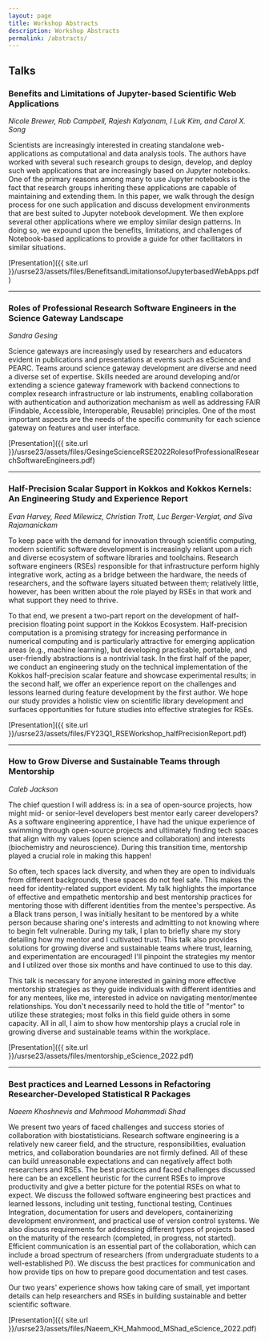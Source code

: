 ```yaml
---
layout: page
title: Workshop Abstracts
description: Workshop Abstracts
permalink: /abstracts/
---
```


## Talks

### Benefits and Limitations of Jupyter-based Scientific Web Applications

*Nicole Brewer, Rob Campbell, Rajesh Kalyanam, I Luk Kim, and Carol X. Song*

Scientists are increasingly interested in creating standalone web-applications
as computational and data analysis tools. The authors have worked with several
such research groups to design, develop, and deploy such web applications that
are increasingly based on Jupyter notebooks. One of the primary reasons among
many to use Jupyter notebooks is the fact that research groups inheriting these
applications are capable of maintaining and extending them. In this paper, we
walk through the design process for one such application and discuss 
development environments that are best suited to Jupyter notebook development.
We then explore several other applications where we employ similar design
patterns. In doing so, we expound upon the benefits, limitations, and
challenges of Notebook-based applications to provide a guide for other
facilitators in similar situations.

[Presentation]({{ site.url }}/usrse23/assets/files/BenefitsandLimitationsofJupyterbasedWebApps.pdf)

---

### Roles of Professional Research Software Engineers in the Science Gateway Landscape

*Sandra Gesing*

Science gateways are increasingly used by researchers and educators evident
in publications and presentations at events such as eScience and PEARC. Teams
around science gateway development are diverse and need a diverse set of
expertise. Skills needed are around developing and/or extending a science
gateway framework with backend connections to complex research infrastructure
or lab instruments, enabling collaboration with authentication and
authorization mechanism as well as addressing FAIR (Findable, Accessible,
Interoperable, Reusable) principles. One of the most important aspects are the
needs of the specific community for each science gateway on features and
user interface. 

[Presentation]({{ site.url }}/usrse23/assets/files/GesingeScienceRSE2022RolesofProfessionalResearchSoftwareEngineers.pdf)

---

### Half-Precision Scalar Support in Kokkos and Kokkos Kernels: An Engineering Study and Experience Report

*Evan Harvey, Reed Milewicz, Christian Trott, Luc Berger-Vergiat, and Siva Rajamanickam*

To keep pace with the demand for innovation through scientific computing,
modern scientific software development is increasingly reliant upon a rich
and diverse ecosystem of software libraries and toolchains. Research software
engineers (RSEs) responsible for that infrastructure perform highly 
integrative work, acting as a bridge between the hardware, the needs of
researchers, and the software layers situated between them; relatively little,
however, has been written about the role played by RSEs in that work and what
support they need to thrive.

To that end, we present a two-part report on the development of half-precision
floating point support in the Kokkos Ecosystem. Half-precision computation is
a promising strategy for increasing performance in numerical computing and
is particularly attractive for emerging application areas (e.g., machine
learning), but developing practicable, portable, and user-friendly abstractions
is a nontrivial task. In the first half of the paper, we conduct an engineering
study on the technical implementation of the Kokkos half-precision scalar
feature and showcase experimental results; in the second half, we offer an
experience report on the challenges and lessons learned during feature
development by the first author. We hope our study provides a holistic
view on scientific library development and surfaces opportunities for future
studies into effective strategies for RSEs.

[Presentation]({{ site.url }}/usrse23/assets/files/FY23Q1_RSEWorkshop_halfPrecisionReport.pdf)

---

### How to Grow Diverse and Sustainable Teams through Mentorship

*Caleb Jackson*

The chief question I will address is: in a sea of open-source
projects, how might mid- or senior-level developers best mentor early career
developers? As a software engineering apprentice, I have had the unique
experience of swimming through open-source projects and ultimately finding
tech spaces that align with my values (open science and collaboration) and
interests (biochemistry and neuroscience). During this transition time,
mentorship played a crucial role in making this happen!

So often, tech spaces lack diversity, and when they are open to individuals
from different backgrounds, these spaces do not feel safe. This makes the need
for identity-related support evident. My talk highlights the importance of
effective and empathetic mentorship and best mentorship practices for mentoring
those with different identities from the mentee's perspective. As a Black
trans person, I was initially hesitant to be mentored by a white person because
sharing one's interests and admitting to not knowing where to begin felt
vulnerable. During my talk, I plan to briefly share my story detailing how my
mentor and I cultivated trust. This talk also provides solutions for growing
diverse and sustainable teams where trust, learning, and experimentation are
encouraged! I'll pinpoint the strategies my mentor and I utilized over those
six months and have continued to use to this day.

This talk is necessary for anyone interested in gaining more effective
mentorship strategies as they guide individuals with different identities and
for any mentees, like me, interested in advice on navigating mentor/mentee
relationships. You don't necessarily need to hold the title of "mentor" to
utilize these strategies; most folks in this field guide others in some
capacity. All in all, I aim to show how mentorship plays a crucial role in
growing diverse and sustainable teams within the workplace. 

[Presentation]({{ site.url }}/usrse23/assets/files/mentorship_eScience_2022.pdf)

---

### Best practices and Learned Lessons in Refactoring Researcher-Developed Statistical R Packages

*Naeem Khoshnevis and Mahmood Mohammadi Shad*

We present two years of faced challenges and success stories of collaboration
with biostatisticians. Research software engineering is a relatively new
career field, and the structure, responsibilities, evaluation metrics, and
collaboration boundaries are not firmly defined. All of these can build
unreasonable expectations and can negatively affect both researchers and RSEs.
The best practices and faced challenges discussed here can be an excellent
heuristic for the current RSEs to improve productivity and give a better
picture for the potential RSEs on what to expect. We discuss the followed
software engineering best practices and learned lessons, including unit
testing, functional testing, Continues Integration, documentation for users
and developers, containerizing development environment, and practical use of
version control systems. We also discuss requirements for addressing different
types of projects based on the maturity of the research (completed, in
progress, not started). Efficient communication is an essential part of the
collaboration, which can include a broad spectrum of researchers (from
undergraduate students to a well-established PI). We discuss the best practices
for communication and how provide tips on how to prepare good documentation
and test cases.

Our two years' experience shows how taking care of small, yet important
details can help researchers and RSEs in building sustainable and better
scientific software. 

[Presentation]({{ site.url }}/usrse23/assets/files/Naeem_KH_Mahmood_MShad_eScience_2022.pdf)
